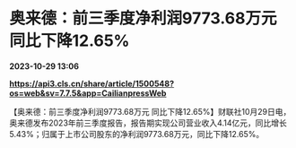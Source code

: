# 奥来德：前三季度净利润9773.68万元 同比下降12.65%

**2023-10-29 13:06**

**https://api3.cls.cn/share/article/1500548?os=web&sv=7.7.5&app=CailianpressWeb**

【奥来德：前三季度净利润9773.68万元 同比下降12.65%】财联社10月29日电，奥来德发布2023年前三季度报告，报告期实现公司营业收入4.14亿元，同比增长5.43%；归属于上市公司股东的净利润9773.68万元，同比下降12.65%。
